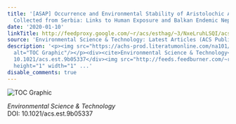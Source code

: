 ```yaml
---
title: '[ASAP] Occurrence and Environmental Stability of Aristolochic Acids in Groundwater
  Collected from Serbia: Links to Human Exposure and Balkan Endemic Nephropathy'
date: '2020-01-10'
linkTitle: http://feedproxy.google.com/~r/acs/esthag/~3/NxeLruhLSQI/acs.est.9b05337
source: 'Environmental Science & Technology: Latest Articles (ACS Publications)'
description: '<p><img src="https://achs-prod.literatumonline.com/na101/home/literatum/publisher/achs/journals/content/esthag/0/esthag.ahead-of-print/acs.est.9b05337/20200110/images/medium/es9b05337_0003.gif"
  alt="TOC Graphic"/></p><div><cite>Environmental Science & Technology</cite></div><div>DOI:
  10.1021/acs.est.9b05337</div><img src="http://feeds.feedburner.com/~r/acs/esthag/~4/NxeLruhLSQI"
  height="1" width="1" ...'
disable_comments: true
---
```

<p><img src="https://achs-prod.literatumonline.com/na101/home/literatum/publisher/achs/journals/content/esthag/0/esthag.ahead-of-print/acs.est.9b05337/20200110/images/medium/es9b05337_0003.gif" alt="TOC Graphic"/></p><div><cite>Environmental Science & Technology</cite></div><div>DOI: 10.1021/acs.est.9b05337</div><img src="http://feeds.feedburner.com/~r/acs/esthag/~4/NxeLruhLSQI" height="1" width="1" ...